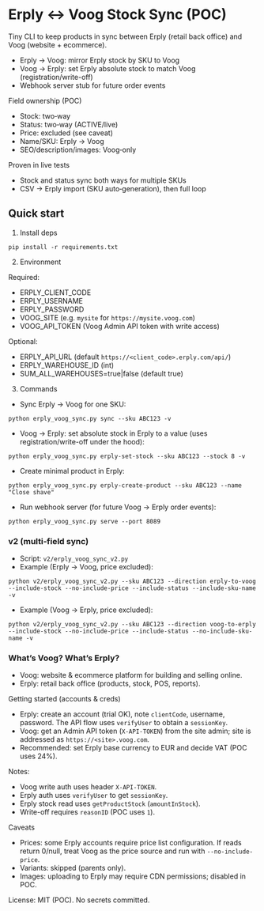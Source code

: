 # Erply ↔ Voog Stock Sync (POC)

Tiny CLI to keep products in sync between Erply (retail back office) and Voog (website + ecommerce).

- Erply → Voog: mirror Erply stock by SKU to Voog
- Voog → Erply: set Erply absolute stock to match Voog (registration/write-off)
- Webhook server stub for future order events

Field ownership (POC)
- Stock: two‑way
- Status: two‑way (ACTIVE/live)
- Price: excluded (see caveat)
- Name/SKU: Erply → Voog
- SEO/description/images: Voog‑only

Proven in live tests
- Stock and status sync both ways for multiple SKUs
- CSV → Erply import (SKU auto‑generation), then full loop

## Quick start

1) Install deps

```
pip install -r requirements.txt
```

2) Environment

Required:
- ERPLY_CLIENT_CODE
- ERPLY_USERNAME
- ERPLY_PASSWORD
- VOOG_SITE (e.g. `mysite` for `https://mysite.voog.com`)
- VOOG_API_TOKEN (Voog Admin API token with write access)

Optional:
- ERPLY_API_URL (default `https://<client_code>.erply.com/api/`)
- ERPLY_WAREHOUSE_ID (int)
- SUM_ALL_WAREHOUSES=true|false (default true)

3) Commands

- Sync Erply → Voog for one SKU:
```
python erply_voog_sync.py sync --sku ABC123 -v
```

- Voog → Erply: set absolute stock in Erply to a value (uses registration/write-off under the hood):
```
python erply_voog_sync.py erply-set-stock --sku ABC123 --stock 8 -v
```

- Create minimal product in Erply:
```
python erply_voog_sync.py erply-create-product --sku ABC123 --name "Close shave"
```

- Run webhook server (for future Voog → Erply order events):
```
python erply_voog_sync.py serve --port 8089
```

### v2 (multi‑field sync)
- Script: `v2/erply_voog_sync_v2.py`
- Example (Erply → Voog, price excluded):
```
python v2/erply_voog_sync_v2.py --sku ABC123 --direction erply-to-voog --include-stock --no-include-price --include-status --include-sku-name -v
```
- Example (Voog → Erply, price excluded):
```
python v2/erply_voog_sync_v2.py --sku ABC123 --direction voog-to-erply --include-stock --no-include-price --include-status --no-include-sku-name -v
```

### What’s Voog? What’s Erply?
- Voog: website & ecommerce platform for building and selling online.
- Erply: retail back office (products, stock, POS, reports).

Getting started (accounts & creds)
- Erply: create an account (trial OK), note `clientCode`, username, password. The API flow uses `verifyUser` to obtain a `sessionKey`.
- Voog: get an Admin API token (`X-API-TOKEN`) from the site admin; site is addressed as `https://<site>.voog.com`.
- Recommended: set Erply base currency to EUR and decide VAT (POC uses 24%).

Notes:
- Voog write auth uses header `X-API-TOKEN`.
- Erply auth uses `verifyUser` to get `sessionKey`.
- Erply stock read uses `getProductStock` (`amountInStock`).
- Write-off requires `reasonID` (POC uses `1`).

Caveats
- Prices: some Erply accounts require price list configuration. If reads return 0/null, treat Voog as the price source and run with `--no-include-price`.
- Variants: skipped (parents only).
- Images: uploading to Erply may require CDN permissions; disabled in POC.

License: MIT (POC). No secrets committed.
